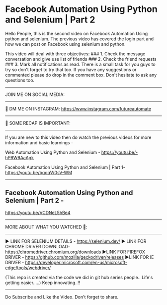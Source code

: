 # Facebook Automation Using Python and Selenium | Part 2


Hello People, this is the second video on Facebook Automation Using python and selenium. The previous video has covered the login part and how we can post on Facebook using selenium and python.

This video will deal with three objectives:
     ### 1. Check the message conversation and give use list of friends 
     ### 2.  Check the friend requests 
     ### 3. Mark all notifications as read.
There is a small task for you guys to try so don't forget to try that too.
If you have any suggestions or commented please do drop in the comment box. Don't hesitate to ask any questions too.
********************************************************************
JOIN ME ON SOCIAL MEDIA:
********************************************************************
🎨 DM ME ON INSTAGRAM: https://www.instagram.com/futureautomate
********************************************************************
👥 SOME RECAP IS IMPORTANT:
********************************************************************
If you are new to this video then do watch the previous videos for more information and basic learnings - 

Web Automation Using Python and Selenium - 
https://youtu.be/-hP6W6AaAgk

Facebook Automation Using Python and Selenium | Part 1-
https://youtu.be/bqoqW0sV-WM

********************************************************************

## Facebook Automation Using Python and Selenium | Part 2 - 
https://youtu.be/VCDNeL5hBe4

********************************************************************
MORE ABOUT WHAT YOU WATCHED 🎥:
********************************************************************
► LINK FOR SELENIUM DETAILS - https://selenium.dev/
► LINK FOR CHROME DRIVER  DOWNLOAD- https://chromedriver.chromium.org/downloads
►LINK FOR FIREFOX DRIVER - 
https://github.com/mozilla/geckodriver/releases
►LINK FOR IE DRIVER - 
https://developer.microsoft.com/en-us/microsoft-edge/tools/webdriver/

(This repo is created via the code we did in git hub series people..
Life's getting easier.....)
Keep innovating..!!
********************************************************************
Do Subscribe and Like the Video. Don't forget to share.
